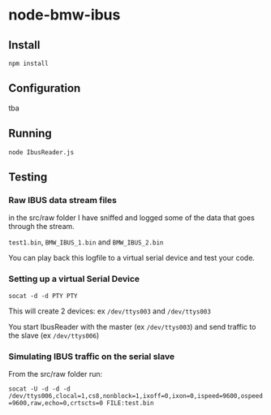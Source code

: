 # node-bmw-ibus

## Install

```npm install```

## Configuration

tba


## Running

```node IbusReader.js```


## Testing

### Raw IBUS data stream files

in the src/raw folder I have sniffed and logged some of the data that goes through the stream.

```test1.bin```, ```BMW_IBUS_1.bin``` and ```BMW_IBUS_2.bin```

You can play back this logfile to a virtual serial device and test your code.

### Setting up a virtual Serial Device

```socat -d -d PTY PTY```

This will create 2 devices: ex ```/dev/ttys003``` and ```/dev/ttys003```

You start IbusReader with the master (ex ```/dev/ttys003```) and send traffic to the slave (ex ```/dev/ttys006```)

### Simulating IBUS traffic on the serial slave

From the src/raw folder run:

```socat -U -d -d -d /dev/ttys006,clocal=1,cs8,nonblock=1,ixoff=0,ixon=0,ispeed=9600,ospeed=9600,raw,echo=0,crtscts=0 FILE:test.bin```
